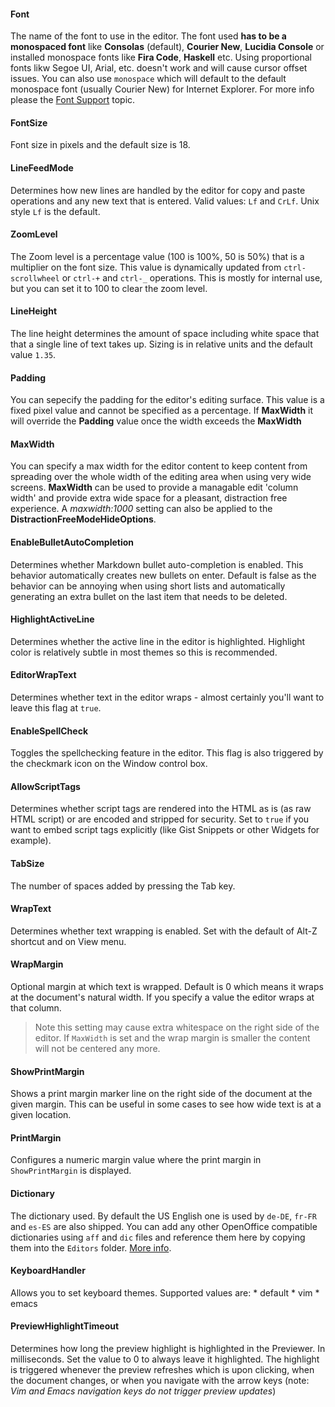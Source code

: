 ﻿#### Font
The name of the font to use in the editor. The font used **has to be a monospaced font** like **Consolas** (default), **Courier New**, **Lucidia Console** or installed monospace fonts like **Fira Code**, **Haskell** etc. Using proportional fonts likw Segoe UI, Arial, etc. doesn't work and will cause cursor offset issues. You can also use `monospace` which will default to the default monospace font (usually Courier New) for Internet Explorer. For more info please the [Font Support](VFPS://Topic/_5EA0SD8QX) topic.

#### FontSize
Font size in pixels and the default size is 18.

#### LineFeedMode
Determines how new lines are handled by the editor for copy and paste operations and any new text that is entered. Valid values: `Lf` and `CrLf`. Unix style `Lf` is the default.

#### ZoomLevel
The Zoom level is a percentage value (100 is 100%, 50 is 50%) that is a multiplier on the font size. This value is dynamically updated from `ctrl-scrollwheel` or `ctrl-+` and `ctrl-_` operations. This is mostly for internal use, but you can set it to 100 to clear the zoom level.

#### LineHeight
The line height determines the amount of space including white space that that a single line of text takes up. Sizing is in relative units and the default value `1.35`.

#### Padding
You can sepecify the padding for the editor's editing surface. This value is a fixed pixel value and cannot be specified as a percentage. If **MaxWidth** it will override the **Padding** value once the width exceeds the **MaxWidth**

#### MaxWidth
You can specify a max width for the editor content to keep content from spreading over the whole width of the editing area when using very wide screens. **MaxWidth** can be used to provide a managable edit 'column width' and provide extra wide space for a pleasant, distraction free experience. A *maxwidth:1000* setting can also be applied to the **DistractionFreeModeHideOptions**.

#### EnableBulletAutoCompletion
Determines whether Markdown bullet auto-completion is enabled. This behavior automatically creates new bullets on enter. Default is false as the behavior can be annoying when using short lists and automatically generating an extra bullet on the last item that needs to be deleted.

#### HighlightActiveLine
Determines whether the active line in the editor is highlighted. Highlight color is relatively subtle in most themes so this is recommended.

#### EditorWrapText
Determines whether text in the editor wraps - almost certainly you'll want to leave this flag at `true`.

#### EnableSpellCheck
Toggles the spellchecking feature in the editor. This flag is also triggered by the checkmark icon on the Window control box.

#### AllowScriptTags
Determines whether script tags are rendered into the HTML as is (as raw HTML script) or are encoded and stripped for security. Set to `true` if you want to embed script tags explicitly (like Gist Snippets or other Widgets for example).

#### TabSize
The number of spaces added by pressing the Tab key.

#### WrapText
Determines whether text wrapping is enabled. Set with the default of Alt-Z shortcut and on View menu.

#### WrapMargin
Optional margin at which text is wrapped. Default is 0 which means it wraps at the document's natural width. If you specify a value the editor wraps at that column.

> Note this setting may cause extra whitespace on the right side of the editor. If `MaxWidth` is set and the wrap margin is smaller the content will not be centered any more.

#### ShowPrintMargin
Shows a print margin marker line on the right side of the document at the given margin. This can be useful in some cases to see how wide text is at a given location.

#### PrintMargin
Configures a numeric margin value where the print margin in `ShowPrintMargin` is displayed.

#### Dictionary
The dictionary used. By default the US English one is used by `de-DE`, `fr-FR` and `es-ES` are also shipped. You can add any other OpenOffice compatible dictionaries using `aff` and `dic` files and reference them here by copying them into the `Editors` folder. [More info](VFPS://Topic/_4TE0RA79S).

#### KeyboardHandler
Allows you to set keyboard themes. Supported values are:
    * default
    * vim
    * emacs

#### PreviewHighlightTimeout
Determines how long the preview highlight is highlighted in the Previewer. In milliseconds. Set the value to 0 to always leave it highlighted. The highlight is triggered whenever the preview refreshes which is upon clicking, when the document changes, or when you navigate with the arrow keys (note: *Vim and Emacs navigation keys do not trigger preview updates*)